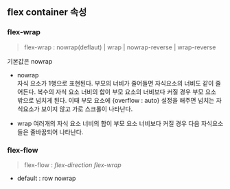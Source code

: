 ## flex container 속성

### flex-wrap

> flex-wrap : nowrap(deflaut) | wrap | nowrap-reverse | wrap-reverse

기본값은 nowrap

- nowrap  
  자식 요소가 1행으로 표현된다.
  부모의 너비가 줄어들면 자식요소의 너비도 같이 줄어든다.
  복수의 자식 요소 너비의 합이 부모 요소의 너비보다 커질 경우 부모 요소 밖으로 넘치게 된다. 이때 부모 요소에 {overflow : auto} 설정을 해주면 넘치는 자식요소가 보이지 않고 가로 스크롤이 나타난다.

- wrap
  여러개의 자식 요소 너비의 합이 부모 요소 너비보다 커질 경우 다음 자식요소들은 줄바꿈되어 나타난다.

### flex-flow

> flex-flow : _flex-direction_ _flex-wrap_

- default : row nowrap
